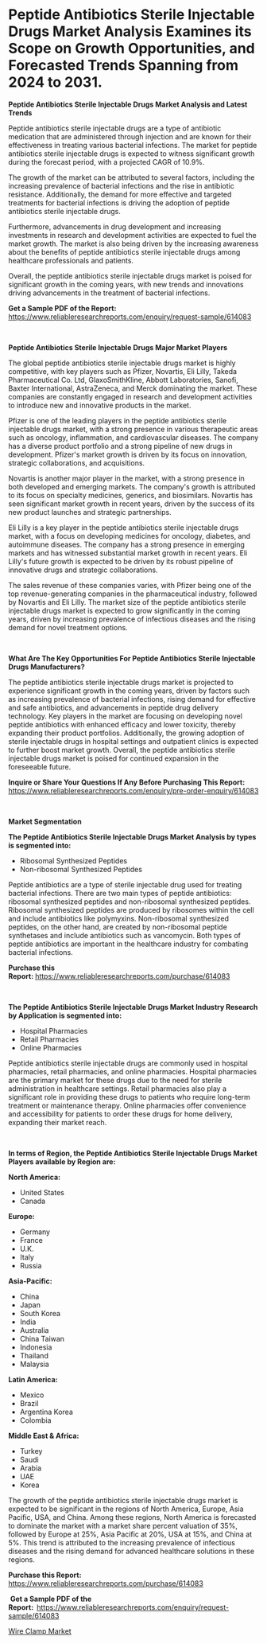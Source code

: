 <p><h1>Peptide Antibiotics Sterile Injectable Drugs Market Analysis Examines its Scope on Growth Opportunities, and Forecasted Trends Spanning from 2024 to 2031.</h1></p><p><strong>Peptide Antibiotics Sterile Injectable Drugs Market Analysis and Latest Trends</strong></p>
<p><p>Peptide antibiotics sterile injectable drugs are a type of antibiotic medication that are administered through injection and are known for their effectiveness in treating various bacterial infections. The market for peptide antibiotics sterile injectable drugs is expected to witness significant growth during the forecast period, with a projected CAGR of 10.9%.</p><p>The growth of the market can be attributed to several factors, including the increasing prevalence of bacterial infections and the rise in antibiotic resistance. Additionally, the demand for more effective and targeted treatments for bacterial infections is driving the adoption of peptide antibiotics sterile injectable drugs.</p><p>Furthermore, advancements in drug development and increasing investments in research and development activities are expected to fuel the market growth. The market is also being driven by the increasing awareness about the benefits of peptide antibiotics sterile injectable drugs among healthcare professionals and patients.</p><p>Overall, the peptide antibiotics sterile injectable drugs market is poised for significant growth in the coming years, with new trends and innovations driving advancements in the treatment of bacterial infections.</p></p>
<p><strong>Get a Sample PDF of the Report:&nbsp;</strong> <a href="https://www.reliableresearchreports.com/enquiry/request-sample/614083">https://www.reliableresearchreports.com/enquiry/request-sample/614083</a></p>
<p>&nbsp;</p>
<p><strong>Peptide Antibiotics Sterile Injectable Drugs Major Market Players</strong></p>
<p><p>The global peptide antibiotics sterile injectable drugs market is highly competitive, with key players such as Pfizer, Novartis, Eli Lilly, Takeda Pharmaceutical Co. Ltd, GlaxoSmithKline, Abbott Laboratories, Sanofi, Baxter International, AstraZeneca, and Merck dominating the market. These companies are constantly engaged in research and development activities to introduce new and innovative products in the market.</p><p>Pfizer is one of the leading players in the peptide antibiotics sterile injectable drugs market, with a strong presence in various therapeutic areas such as oncology, inflammation, and cardiovascular diseases. The company has a diverse product portfolio and a strong pipeline of new drugs in development. Pfizer's market growth is driven by its focus on innovation, strategic collaborations, and acquisitions.</p><p>Novartis is another major player in the market, with a strong presence in both developed and emerging markets. The company's growth is attributed to its focus on specialty medicines, generics, and biosimilars. Novartis has seen significant market growth in recent years, driven by the success of its new product launches and strategic partnerships.</p><p>Eli Lilly is a key player in the peptide antibiotics sterile injectable drugs market, with a focus on developing medicines for oncology, diabetes, and autoimmune diseases. The company has a strong presence in emerging markets and has witnessed substantial market growth in recent years. Eli Lilly's future growth is expected to be driven by its robust pipeline of innovative drugs and strategic collaborations.</p><p>The sales revenue of these companies varies, with Pfizer being one of the top revenue-generating companies in the pharmaceutical industry, followed by Novartis and Eli Lilly. The market size of the peptide antibiotics sterile injectable drugs market is expected to grow significantly in the coming years, driven by increasing prevalence of infectious diseases and the rising demand for novel treatment options.</p></p>
<p>&nbsp;</p>
<p><strong>What Are The Key Opportunities For Peptide Antibiotics Sterile Injectable Drugs Manufacturers?</strong></p>
<p><p>The peptide antibiotics sterile injectable drugs market is projected to experience significant growth in the coming years, driven by factors such as increasing prevalence of bacterial infections, rising demand for effective and safe antibiotics, and advancements in peptide drug delivery technology. Key players in the market are focusing on developing novel peptide antibiotics with enhanced efficacy and lower toxicity, thereby expanding their product portfolios. Additionally, the growing adoption of sterile injectable drugs in hospital settings and outpatient clinics is expected to further boost market growth. Overall, the peptide antibiotics sterile injectable drugs market is poised for continued expansion in the foreseeable future.</p></p>
<p><strong>Inquire or Share Your Questions If Any Before Purchasing This Report:</strong> <a href="https://www.reliableresearchreports.com/enquiry/pre-order-enquiry/614083">https://www.reliableresearchreports.com/enquiry/pre-order-enquiry/614083</a></p>
<p>&nbsp;</p>
<p><strong>Market Segmentation</strong></p>
<p><strong>The Peptide Antibiotics Sterile Injectable Drugs Market Analysis by types is segmented into:</strong></p>
<p><ul><li>Ribosomal Synthesized Peptides</li><li>Non-ribosomal Synthesized Peptides</li></ul></p>
<p><p>Peptide antibiotics are a type of sterile injectable drug used for treating bacterial infections. There are two main types of peptide antibiotics: ribosomal synthesized peptides and non-ribosomal synthesized peptides. Ribosomal synthesized peptides are produced by ribosomes within the cell and include antibiotics like polymyxins. Non-ribosomal synthesized peptides, on the other hand, are created by non-ribosomal peptide synthetases and include antibiotics such as vancomycin. Both types of peptide antibiotics are important in the healthcare industry for combating bacterial infections.</p></p>
<p><strong>Purchase this Report:&nbsp;</strong><a href="https://www.reliableresearchreports.com/purchase/614083">https://www.reliableresearchreports.com/purchase/614083</a></p>
<p>&nbsp;</p>
<p><strong>The Peptide Antibiotics Sterile Injectable Drugs Market Industry Research by Application is segmented into:</strong></p>
<p><ul><li>Hospital Pharmacies</li><li>Retail Pharmacies</li><li>Online Pharmacies</li></ul></p>
<p><p>Peptide antibiotics sterile injectable drugs are commonly used in hospital pharmacies, retail pharmacies, and online pharmacies. Hospital pharmacies are the primary market for these drugs due to the need for sterile administration in healthcare settings. Retail pharmacies also play a significant role in providing these drugs to patients who require long-term treatment or maintenance therapy. Online pharmacies offer convenience and accessibility for patients to order these drugs for home delivery, expanding their market reach.</p></p>
<p>&nbsp;</p>
<p><strong>In terms of Region, the Peptide Antibiotics Sterile Injectable Drugs Market Players available by Region are:</strong></p>
<p>
    <p> <strong> North America: </strong>
        <ul>
            <li>United States</li>
            <li>Canada</li>
        </ul>
        </p> 
    <p> <strong> Europe: </strong>
        <ul>
            <li>Germany</li>
            <li>France</li>
            <li>U.K.</li>
            <li>Italy</li>
            <li>Russia</li>
        </ul>
        </p> 
    <p> <strong> Asia-Pacific: </strong>
        <ul>
            <li>China</li>
            <li>Japan</li>
            <li>South Korea</li>
            <li>India</li>
            <li>Australia</li>
            <li>China Taiwan</li>
            <li>Indonesia</li>
            <li>Thailand</li>
            <li>Malaysia</li>
        </ul>
        </p> 
    <p> <strong> Latin America: </strong>
        <ul>
            <li>Mexico</li>
            <li>Brazil</li>
            <li>Argentina Korea</li>
            <li>Colombia</li>
        </ul>
        </p> 
    <p> <strong> Middle East & Africa: </strong>
        <ul>
            <li>Turkey</li>
            <li>Saudi</li>
            <li>Arabia</li>
            <li>UAE</li>
            <li>Korea</li>
        </ul>
    </p>
    </p>
<p><p>The growth of the peptide antibiotics sterile injectable drugs market is expected to be significant in the regions of North America, Europe, Asia Pacific, USA, and China. Among these regions, North America is forecasted to dominate the market with a market share percent valuation of 35%, followed by Europe at 25%, Asia Pacific at 20%, USA at 15%, and China at 5%. This trend is attributed to the increasing prevalence of infectious diseases and the rising demand for advanced healthcare solutions in these regions.</p></p>
<p><strong>Purchase this Report: </strong><a href="https://www.reliableresearchreports.com/purchase/614083">https://www.reliableresearchreports.com/purchase/614083</a></p>
<p>&nbsp;<strong>Get a Sample PDF of the Report:&nbsp;&nbsp;</strong><a href="https://www.reliableresearchreports.com/enquiry/request-sample/614083">https://www.reliableresearchreports.com/enquiry/request-sample/614083</a></p>
<p><strong></strong></p>
<p><p><a href="https://github.com/kosella/Market-Research-Report-List-2/blob/main/wire-clamp-market.md">Wire Clamp Market</a></p></p>